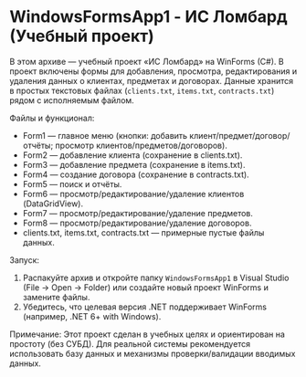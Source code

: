 
# WindowsFormsApp1 - ИС Ломбард (Учебный проект)

В этом архиве — учебный проект «ИС Ломбард» на WinForms (C#). В проект включены формы для добавления, просмотра, редактирования и удаления данных о клиентах, предметах и договорах. Данные хранится в простых текстовых файлах (`clients.txt`, `items.txt`, `contracts.txt`) рядом с исполняемым файлом.

Файлы и функционал:
- Form1 — главное меню (кнопки: добавить клиент/предмет/договор/отчёты; просмотр клиентов/предметов/договоров).
- Form2 — добавление клиента (сохранение в clients.txt).
- Form3 — добавление предмета (сохранение в items.txt).
- Form4 — создание договора (сохранение в contracts.txt).
- Form5 — поиск и отчёты.
- Form6 — просмотр/редактирование/удаление клиентов (DataGridView).
- Form7 — просмотр/редактирование/удаление предметов.
- Form8 — просмотр/редактирование/удаление договоров.
- clients.txt, items.txt, contracts.txt — примерные пустые файлы данных.

Запуск:
1. Распакуйте архив и откройте папку `WindowsFormsApp1` в Visual Studio (File -> Open -> Folder) или создайте новый проект WinForms и замените файлы.
2. Убедитесь, что целевая версия .NET поддерживает WinForms (например, .NET 6+ with Windows).

Примечание:
Этот проект сделан в учебных целях и ориентирован на простоту (без СУБД). Для реальной системы рекомендуется использовать базу данных и механизмы проверки/валидации вводимых данных.
